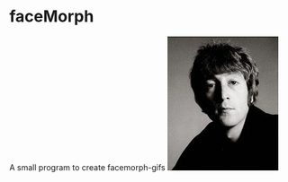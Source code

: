 # faceMorph
A small program to create facemorph-gifs
![The Beatles](https://github.com/KiruChaff/faceMorph/blob/master/beatles.gif)

